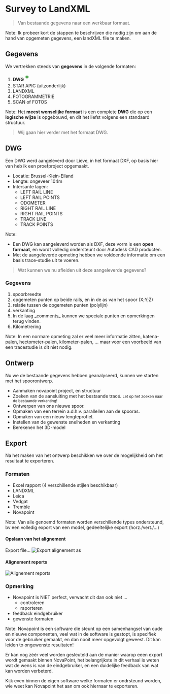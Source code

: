 # Survey to LandXML

> Van bestaande gegevens naar een werkbaar formaat.

Note:
Ik probeer kort de stappen te beschrijven die nodig zijn om aan de hand van opgemeten gegevens, een landXML file te maken.

<!--s-->

## Gegevens
We vertrekken steeds van **gegevens** in de volgende formaten:

<ol>
    <li>
        <b>DWG</b>
        <span style="color:green; font-size: 175%;">*</span> <!-- .element: class="fragment" data-fragment-index="5" -->
    </li>
    <li>STAR APIC (uitzonderlijk)</li> <!-- .element: class="fragment" data-fragment-index="1" -->
    <li>LANDXML</li> <!-- .element: class="fragment" data-fragment-index="2" -->
    <li>FOTOGRAMMETRIE</li> <!-- .element: class="fragment" data-fragment-index="3" -->
    <li>SCAN of FOTOS</li> <!-- .element: class="fragment" data-fragment-index="4" -->
</ol>

Note:
Het **meest wenselijke formaat** is een complete **DWG** die op een **logische wijze** is opgebouwd, en dit het liefst volgens een standaard structuur.

<!--v-->

> Wij gaan hier verder met het formaat DWG.

<!--s-->

## DWG

Een DWG werd aangeleverd door Lieve, in het formaat DXF, op basis hier van heb ik een proefproject opgemaakt.

-   Locatie: Brussel-Klein-Eiland
-   Lengte: ongeveer 104m
-   Intersante lagen:
    -   LEFT RAIL LINE
    -   LEFT RAIL POINTS
    -   ODOMETER
    -   RIGHT RAIL LINE
    -   RIGHT RAIL POINTS
    -   TRACK LINE
    -   TRACK POINTS

Note:

-   Een DWG kan aangeleverd worden als DXF, deze vorm is een **open formaat**, en wordt volledig ondersteunt door Autodesk CAD producten.
-   Met de aangeleverde opmeting hebben we voldoende informatie om een basis trace-studie uit te voeren.

<!--v-->

> Wat kunnen we nu afleiden uit deze aangeleverde gegevens?

### Gegevens <!-- .element: class="fragment" data-fragment-index="0" -->
<ol> <!-- .element: class="fragment" data-fragment-index="0" -->
    <li>spoorbreedte</li> <!-- .element: class="fragment" data-fragment-index="0" -->
    <li>opgemeten punten op beide rails, en in de as van het spoor (X;Y;Z)</li> <!-- .element: class="fragment" data-fragment-index="1" -->
    <li>relatie tussen de opgemeten punten (polylijn)</li> <!-- .element: class="fragment" data-fragment-index="2" -->
    <li>verkanting</li> <!-- .element: class="fragment" data-fragment-index="3" -->
    <li>In de laag _comments_ kunnen we speciale punten en opmerkingen terug vinden.</li> <!-- .element: class="fragment" data-fragment-index="4" -->
    <li>Kilometrering</li> <!-- .element: class="fragment" data-fragment-index="5" -->
</ol>

Note:
In een normare opmeting zal er veel meer informatie zitten, katena-palen, hectometer-palen, kilometer-palen, ... maar voor een voorbeeld van een tracestudie is dit niet nodig.

<!--s-->

## Ontwerp
Nu we de bestaande gegevens hebben geanalyseerd, kunnen we starten met het spoorontwerp.

-   Aanmaken novapoint project, en structuur
-   Zoeken van de aansluiting met het bestaande tracé. <small>Let op het zoeken naar de bestaande verkanting!</small>
-   Ontwerpen van ons nieuwe spoor.
-   Opmaken van een terrein a.d.h.v. parallellen aan de spooras.
-   Opmaken van een nieuw lengteprofiel.
-   Instellen van de gewenste snelheden en verkanting
-   Berekenen het 3D-model

<!--s-->

## Export
Na het maken van het ontwerp beschikken we over de mogelijkheid om het resultaat te exporteren.

### Formaten

-   Excel rapport (4 verschillende stijlen beschikbaar)
-   LANDXML
-   Leica
-   Vedgat
-   Tremble
-   Novapoint

Note:
Van alle genoemd formaten worden verschillende types ondersteund, bv een volledig export van een model, gedeeltelijke export (horz./vert./...)

<!--v-->

#### Opslaan van het alignement

Export file... ![Export alignement as](https://goo.gl/HOYAei)

<!--v-->

#### Alignement reports


![Alignement reports](https://goo.gl/nmUNUc)

<!--v-->

### Opmerking

-   Novapoint is NIET perfect, verwacht dit dan ook niet ...
    -   controleren
    -   raporteren 
-   feedback eindgebruiker
-   gewenste formaten

Note:
Novapoint is een software die steunt op een samenhangsel van oude en nieuwe componenten, veel wat in de software is gestopt, is specifiek voor de gebruiker gemaakt, en dan nooit meer opgevolgt geweest. Dit kan leiden to ongewenste resultaten!

Er kan nog zéér veel worden gesleuteld aan de manier waarop eeen export wordt gemaakt binnen NovaPoint, het belangrijkste in dit verhaal is weten wat de wens is van de eindgebruiker, en een duidelijke feedback van wat kan worden verbeterd.

Kijk even binnen de eigen software welke formaten er ondrsteund worden, wie weet kan Novapoint het aan om ook hiernaar te exporteren.
